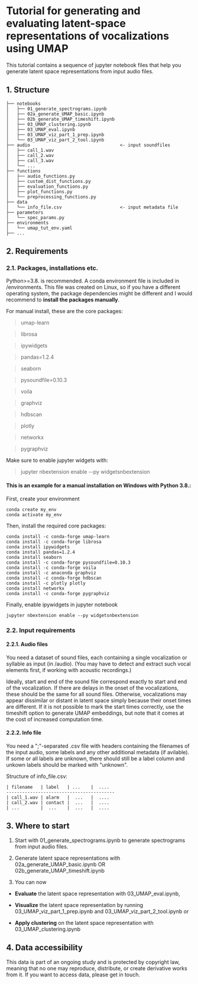 # Tutorial for generating and evaluating latent-space representations of vocalizations using UMAP


This tutorial contains a sequence of jupyter notebook files that help you generate latent space representations from input audio files.

## 1. Structure

    ├── notebooks     
    │   ├── 01_generate_spectrograms.ipynb      
    │   ├── 02a_generate_UMAP_basic.ipynb       
    │   ├── 02b_generate_UMAP_timeshift.ipynb  
    │   ├── 03_UMAP_clustering.ipynb            
    │   ├── 03_UMAP_eval.ipynb                  
    │   ├── 03_UMAP_viz_part_1_prep.ipynb       
    │   └── 03_UMAP_viz_part_2_tool.ipynb        
    ├── audio                                  <- input soundfiles
    │   ├── call_1.wav     
    │   ├── call_2.wav     
    │   ├── call_3.wav     
    │   └── ...            
    ├── functions                         
    │   ├── audio_functions.py            
    │   ├── custom_dist_functions.py      
    │   ├── evaluation_functions.py       
    │   ├── plot_functions.py             
    │   └── preprocessing_functions.py    
    ├── data 
    │   └── info_file.csv                      <- input metadata file
    ├── parameters                             
    │   └── spec_params.py                     
    ├── environments 
    │   └── umap_tut_env.yaml
    ├── ... 
    
    
## 2. Requirements

### 2.1. Packages, installations etc.

Python>=3.8. is recommended. A conda environment file is included in /environments. This file was created on Linux, so if you have a different operating system, the package dependencies might be different and I would recommend to __install the packages manually__. 

For manual install, these are the core packages:

>umap-learn

>librosa

>ipywidgets

>pandas=1.2.4

>seaborn

>pysoundfile=0.10.3

>voila

>graphviz

>hdbscan

>plotly

>networkx

>pygraphviz

Make sure to enable jupyter widgets with:
>jupyter nbextension enable --py widgetsnbextension

#### This is an example for a manual installation on Windows with Python 3.8.:

First, create your environment
```
conda create my_env
conda activate my_env
```

Then, install the required core packages:

```
conda install -c conda-forge umap-learn
conda install -c conda-forge librosa
conda install ipywidgets
conda install pandas=1.2.4
conda install seaborn
conda install -c conda-forge pysoundfile=0.10.3
conda install -c conda-forge voila
conda install -c anaconda graphviz
conda install -c conda-forge hdbscan
conda install -c plotly plotly
conda install networkx
conda install -c conda-forge pygraphviz
```

Finally, enable ipywidgets in jupyter notebook

```
jupyter nbextension enable --py widgetsnbextension
```
### 2.2. Input requirements

#### 2.2.1. Audio files

You need a dataset of sound files, each containing a single vocalization or syllable as input (in /audio). 
(You may have to detect and extract such vocal elements first, if working with acoustic recordings.)

Ideally, start and end of the sound file correspond exactly to start and end of the vocalization. 
If there are delays in the onset of the vocalizations, these should be the same for all sound files. 
Otherwise, vocalizations may appear dissimilar or distant in latent space simply because their onset times are different. 
If it is not possible to mark the start times correctly, use the timeshift option to generate UMAP embeddings,
but note that it comes at the cost of increased computation time.

#### 2.2.2. Info file

You need a ";"-separated .csv file with headers containing the filenames of the input audio, some labels and any other additional metadata (if avilable). 
If some or all labels are unknown, there should still be a label column and unkown labels should be marked with "unknown".

Structure of info_file.csv:

    | filename   | label   | ...    |  .... 
    -----------------------------------------
    | call_1.wav | alarm   |  ...   |  ....   
    | call_2.wav | contact |  ...   |  ....  
    | ...        |  ...    |  ...   |  ....   


## 3. Where to start

1. Start with 01_generate_spectrograms.ipynb to generate spectrograms from input audio files.
2. Generate latent space representations with 02a_generate_UMAP_basic.ipynb OR 02b_generate_UMAP_timeshift.ipynb 

3. You can now 
- __Evaluate__ the latent space representation with 03_UMAP_eval.ipynb,
 
- __Visualize__ the latent space representation by running 03_UMAP_viz_part_1_prep.ipynb and 03_UMAP_viz_part_2_tool.ipynb or

- __Apply clustering__ on the latent space representation with 03_UMAP_clustering.ipynb 


## 4. Data accessibility

This data is part of an ongoing study and is protected by copyright law, meaning that no one may reproduce, distribute, or create derivative works from it. If you want to access data, please get in touch.

